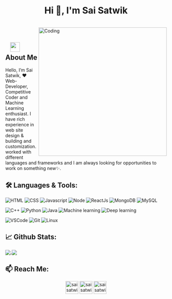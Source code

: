 <h1 align="center">Hi 👋, I'm Sai Satwik</h1>

</br>
<img align="right" alt="Coding" width="400" src="https://media.giphy.com/media/Y4ak9Ki2GZCbJxAnJD/giphy.gif">
</br>

## &nbsp; &nbsp;<img src="https://media.giphy.com/media/WUlplcMpOCEmTGBtBW/giphy.gif" width="30"> **About Me**

Hello, I’m Sai Satwik, ❤️ Web-Developer, Competitive Coder and Machine Learning enthusiast. I have rich experience in web site design & building and customization. worked with different languages and frameworks and I am always looking for opportunities to work on something new✨.

## 🛠️ **Languages & Tools:**

![HTML](https://img.shields.io/badge/html%20-%23E34F26.svg?&style=for-the-badge&logo=html5&logoColor=white)
![CSS](https://img.shields.io/badge/css%20-%231572B6.svg?&style=for-the-badge&logo=css3&logoColor=white)
![Javascript](https://img.shields.io/badge/-Javascript-ffb400?style=for-the-badge&logo=javascript&logoColor=ffff3f)
![Node](https://img.shields.io/badge/-Node-blue?style=for-the-badge&logo=node.js)
![ReactJs](https://img.shields.io/badge/-React-blue?style=for-the-badge&logo=react)
![MongoDB](https://img.shields.io/badge/-MongoDB-green?style=for-the-badge&logo=mongodb)
![MySQL](https://img.shields.io/badge/-MySQL-eeeeee?style=for-the-badge&logo=mysql)

![C++](https://img.shields.io/badge/c++%20-%2300599C.svg?&style=for-the-badge&logo=c%2B%2B&ogoColor=white)
![Python](https://img.shields.io/badge/-Python-red?style=for-the-badge&logo=python)
![Java](https://img.shields.io/badge/-Java-ffb400?style=for-the-badge&logo=java&logoColor=ffff3f)
![Machine learning](https://img.shields.io/badge/-Machine_Learning-green?style=for-the-badge)
![Deep learning](https://img.shields.io/badge/-Deep_Learning-orange?style=for-the-badge)

![VSCode](https://img.shields.io/badge/-vscode-00a8e8?style=for-the-badge&logo=visual-studio-code)
![Git](https://img.shields.io/badge/git%20-%23F05033.svg?&style=for-the-badge&logo=git&logoColor=white)
![Linux](https://img.shields.io/badge/-linux-772953?style=for-the-badge&logo=linux)

## 📈 **Github Stats:**

<a href="https://github.com/saisatwik99">
<img align="center" src="https://github-readme-stats.vercel.app/api?username=saisatwik99&show_icons=true&include_all_commits=true&theme=blue-green&count_private=true">
</a>
<a href="https://github.com/saisatwik99/github-readme-stats">
<img align="center" src="https://github-readme-stats.anuraghazra1.vercel.app/api/top-langs/?username=saisatwik99&layout=Demo&theme=blue-green" />
</a>

## 📫 **Reach Me:**
<p align="center">
<a href="https://www.linkedin.com/in/sai-satwik-bb390018b/" target="blank"><img align="center" src="https://cdn.jsdelivr.net/npm/simple-icons@3.0.1/icons/linkedin.svg" alt="saisatwik99" height="40" width="40" /></a>
<a href="mailto:saisatwik99@gmail.com" target="blank"><img align="center" src="https://cdn.jsdelivr.net/npm/simple-icons@3.0.1/icons/gmail.svg" alt="saisatwik99" height="40" width="40" /></a>
<a href="https://twitter.com/saisatwik99" target="blank"><img align="center" src="https://cdn.jsdelivr.net/npm/simple-icons@3.0.1/icons/twitter.svg" alt="saisatwik99" height="40" width="40" /></a>



